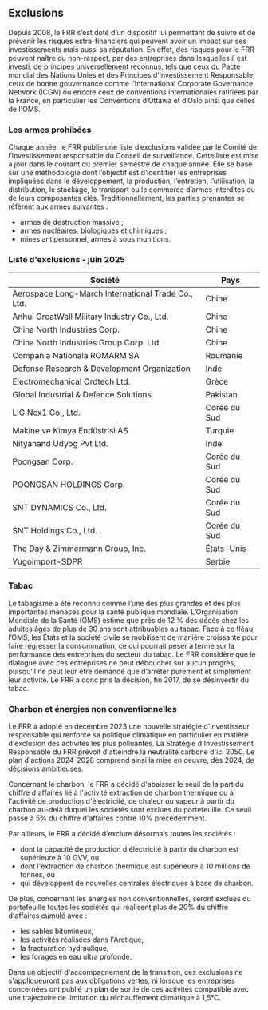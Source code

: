Exclusions
----------

Depuis 2008, le FRR s’est doté d’un dispositif lui permettant de suivre et de prévenir les risques extra-financiers qui peuvent avoir un impact sur ses investissements mais aussi sa réputation. En effet, des risques pour le FRR peuvent naître du non-respect, par des entreprises dans lesquelles il est investi, de principes universellement reconnus, tels que ceux du Pacte mondial des Nations Unies et des Principes d’Investissement Responsable, ceux de bonne gouvernance comme l’International Corporate Governance Network (ICGN) ou encore ceux de conventions internationales ratifiées par la France, en particulier les Conventions d’Ottawa et d’Oslo ainsi que celles de l'OMS.

### Les armes prohibées

Chaque année, le FRR publie une liste d’exclusions validée par le Comité de l’investissement responsable du Conseil de surveillance. Cette liste est mise à jour dans le courant du premier semestre de chaque année. Elle se base sur une méthodologie dont l’objectif est d’identifier les entreprises impliquées dans le développement, la production, l’entretien, l’utilisation, la distribution, le stockage, le transport ou le commerce d’armes interdites ou de leurs composantes clés. Traditionnellement, les parties prenantes se réfèrent aux armes suivantes :

* armes de destruction massive ;
* armes nucléaires, biologiques et chimiques ;
* mines antipersonnel, armes à sous munitions.

### Liste d'exclusions - juin 2025

| Société | Pays |
| --- | --- |
| Aerospace Long-March International Trade Co., Ltd. | Chine |
| Anhui GreatWall Military Industry Co., Ltd. | Chine |
| China North Industries Corp. | Chine |
| China North Industries Group Corp. Ltd. | Chine |
| Compania Nationala ROMARM SA | Roumanie |
| Defense Research & Development Organization | Inde |
| Electromechanical Ordtech Ltd. | Grèce |
| Global Industrial & Defence Solutions | Pakistan |
| LIG Nex1 Co., Ltd. | Corée du Sud |
| Makine ve Kimya Endüstrisi AS | Turquie |
| Nityanand Udyog Pvt Ltd. | Inde |
| Poongsan Corp. | Corée du Sud |
| POONGSAN HOLDINGS Corp. | Corée du Sud |
| SNT DYNAMICS Co., Ltd. | Corée du Sud |
| SNT Holdings Co., Ltd. | Corée du Sud |
| The Day & Zimmermann Group, Inc. | États-Unis |
| Yugoimport-SDPR | Serbie |

### Tabac

Le tabagisme a été reconnu comme l’une des plus grandes et des plus importantes menaces pour la santé publique mondiale. L’Organisation Mondiale de la Santé (OMS) estime que près de 12 % des décès chez les adultes âgés de plus de 30 ans sont attribuables au tabac. Face à ce fléau, l’OMS, les États et la société civile se mobilisent de manière croissante pour faire régresser la consommation, ce qui pourrait peser à terme sur la performance des entreprises du secteur du tabac. Le FRR considère que le dialogue avec ces entreprises ne peut déboucher sur aucun progrès, puisqu’il ne peut leur être demandé que d’arrêter purement et simplement leur activité. Le FRR a donc pris la décision, fin 2017, de se désinvestir du tabac.

### Charbon et énergies non conventionnelles

Le FRR a adopté en décembre 2023 une nouvelle stratégie d'investisseur responsable qui renforce sa politique climatique en particulier en matière d'exclusion des activités les plus polluantes. La Stratégie d'Investissement Responsable du FRR prévoit d'atteindre la neutralité carbone d'ici 2050. Le plan d'actions 2024-2028 comprend ainsi la mise en oeuvre, dès 2024, de décisions ambitieuses.

Concernant le charbon, le FRR a décidé d'abaisser le seuil de la part du chiffre d'affaires lié à l'activité extraction de charbon thermique ou à l'activité de production d'électricité, de chaleur ou vapeur à partir du charbon au-delà duquel les sociétés sont exclues du portefeuille. Ce seuil passe à 5% du chiffre d'affaires contre 10% précédemment.

Par ailleurs, le FRR a décidé d'exclure désormais toutes les sociétés :

* dont la capacité de production d'électricité à partir du charbon est supérieure à 10 GVV, ou
* dont l'extraction de charbon thermique est supérieure à 10 millions de tonnes, ou
* qui développent de nouvelles centrales électriques à base de charbon.

De plus, concernant les énergies non conventionnelles, seront exclues du portefeuille toutes les sociétés qui réalisent plus de 20% du chiffre d'affaires cumulé avec :

* les sables bitumineux,
* les activités réalisées dans l'Arctique,
* la fracturation hydraulique,
* les forages en eau ultra profonde.

Dans un objectif d'accompagnement de la transition, ces exclusions ne s'appliqueuront pas aux obligations vertes, ni lorsque les entreprises concernées ont publié un plan de sortie de ces activités compatible avec une trajectoire de limitation du réchauffement climatique à 1,5°C.